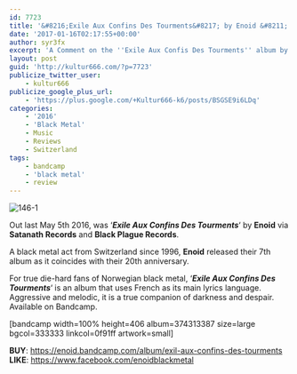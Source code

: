 ```yaml
---
id: 7723
title: '&#8216;Exile Aux Confins Des Tourments&#8217; by Enoid &#8211; A Comment'
date: '2017-01-16T02:17:55+00:00'
author: syr3fx
excerpt: 'A Comment on the ''Exile Aux Confis Des Tourments'' album by Enoid (2016).'
layout: post
guid: 'http://kultur666.com/?p=7723'
publicize_twitter_user:
    - kultur666
publicize_google_plus_url:
    - 'https://plus.google.com/+Kultur666-k6/posts/BSGSE9i6LDq'
categories:
    - '2016'
    - 'Black Metal'
    - Music
    - Reviews
    - Switzerland
tags:
    - bandcamp
    - 'black metal'
    - review
---
```


![146-1](http://localhost:8080/wp-content/uploads/2017/01/146-1.jpg)

Out last May 5th 2016, was ‘***Exile Aux Confins Des Tourments***‘ by **Enoid** via **Satanath Records** and **Black Plague Records**.

A black metal act from Switzerland since 1996, **Enoid** released their 7th album as it coincides with their 20th anniversary.

For true die-hard fans of Norwegian black metal, ‘***Exile Aux Confins Des Tourments***‘ is an album that uses French as its main lyrics language. Aggressive and melodic, it is a true companion of darkness and despair. Available on Bandcamp.

\[bandcamp width=100% height=406 album=374313387 size=large bgcol=333333 linkcol=0f91ff artwork=small\]

**BUY**: <https://enoid.bandcamp.com/album/exil-aux-confins-des-tourments>
**LIKE**: <https://www.facebook.com/enoidblackmetal>